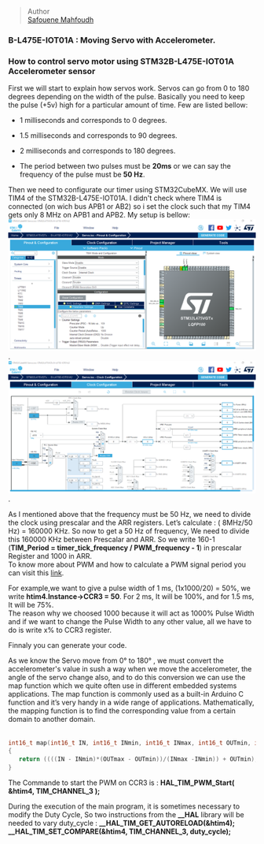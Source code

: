 > Author   
> [Safouene Mahfoudh](https://github.com/Safouene-Mahfoudh)


### B-L475E-IOT01A : Moving Servo with Accelerometer.  

### How to control servo motor using STM32B-L475E-IOT01A Accelerometer sensor 

First we will start to explain how servos work. Servos can go from 0 to 180 degrees depending on the width of the pulse. Basically you need to keep the pulse (+5v) high for a particular amount of time. Few are listed bellow:

* 1 milliseconds and corresponds to 0 degrees.    
* 1.5 milliseconds and corresponds to 90 degrees.    
* 2 milliseconds and corresponds to 180 degrees.    

* The period between two pulses must be **20ms** or we can say the frequency of the pulse must be **50 Hz**.  


 Then we need to configurate our timer using STM32CubeMX. We will use TIM4 of the STM32B-L475E-IOT01A. I didn't check where TIM4 is connected (on wich bus APB1 or AB2) so i set the clock such that my TIM4 gets only 8 MHz on APB1 and APB2. My setup is bellow:  
 ![Timer](https://github.com/Safouene-Mahfoudh/B-L475E-IOT01A/blob/main/Moving_Servo_With_Accelerometer/Servo/Timer.png).  
 ![Clock](https://github.com/Safouene-Mahfoudh/B-L475E-IOT01A/blob/main/Moving_Servo_With_Accelerometer/Servo/Clock.png).

  



 As I mentioned above that the frequency must be 50 Hz, we need to divide the clock using prescalar and the ARR registers. Let’s calculate : ( 8MHz/50 Hz) = 160000 KHz. So now to get a  50 Hz of frequency, We need to divide this 160000 KHz between Prescalar and ARR. So we write 160-1 (**TIM_Period = timer_tick_frequency / PWM_frequency - 1**) in prescalar Register and 1000 in ARR.  
 To know more about PWM and how to calculate a PWM signal period you can visit this [link](https://github.com/Safouene-Mahfoudh/STM32F429I/blob/main/Confguration_Of%20_PWM_With_Values_30_50_100/Readme.md).

 For example,we want to give a pulse width of 1 ms, (1x1000/20) = 50%, we write **htim4.Instance->CCR3 = 50**. For 2 ms, It will be 100%, and for 1.5 ms, It will be 75%.  
 The reason why we choosed 1000 because it will act as 1000% Pulse Width and if we want to change the Pulse Width to any other value, all we have to do is write x% to CCR3 register.  


 Finnaly you can generate your code.  

 As we know the Servo move from 0° to 180° , we must convert the accelerometer's value in sush a way when we move the accelerometer, the angle of the servo change also, and to do this conversion we can use the map function which we quite often use in different embedded systems applications. The map function is commonly used as a built-in Arduino C function and it’s very handy in a wide range of applications. Mathematically, the mapping function is to find the corresponding value from a certain domain to another domain.  
 
 ```C

int16_t map(int16_t IN, int16_t INmin, int16_t INmax, int16_t OUTmin, int16_t OUTmax)
{
    return ((((IN - INmin)*(OUTmax - OUTmin))/(INmax -INmin)) + OUTmin);
}
```


The Commande to start the PWM on CCR3 is :
**HAL_TIM_PWM_Start( &htim4, TIM_CHANNEL_3 );**

During the execution of the main program, it is sometimes necessary to modify the Duty Cycle, So two instructions from the 
**__HAL** library will be needed to vary duty_cycle :
**__HAL_TIM_GET_AUTORELOAD(&htim4);**
**__HAL_TIM_SET_COMPARE(&htim4, TIM_CHANNEL_3, duty_cycle);**
